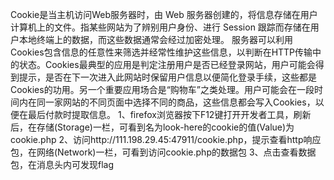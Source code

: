 Cookie是当主机访问Web服务器时，由 Web 服务器创建的，将信息存储在用户计算机上的文件。指某些网站为了辨别用户身份、进行 Session 跟踪而存储在用户本地终端上的数据，而这些数据通常会经过加密处理。
服务器可以利用Cookies包含信息的任意性来筛选并经常性维护这些信息，以判断在HTTP传输中的状态。Cookies最典型的应用是判定注册用户是否已经登录网站，用户可能会得到提示，是否在下一次进入此网站时保留用户信息以便简化登录手续，这些都是Cookies的功用。另一个重要应用场合是“购物车”之类处理。用户可能会在一段时间内在同一家网站的不同页面中选择不同的商品，这些信息都会写入Cookies，以便在最后付款时提取信息。
1、firefox浏览器按下F12键打开开发者工具，刷新后，在存储(Storage)一栏，可看到名为look-here的cookie的值(Value)为cookie.php
2、访问http://111.198.29.45:47911/cookie.php，提示查看http响应包，在网络(Network)一栏，可看到访问cookie.php的数据包
3、点击查看数据包，在消息头内可发现flag